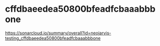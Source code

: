# cffdbaeedea50800bfeadfcbaaabbbone
https://sonarcloud.io/summary/overall?id=neojarvis-testing_cffdbaeedea50800bfeadfcbaaabbbone
